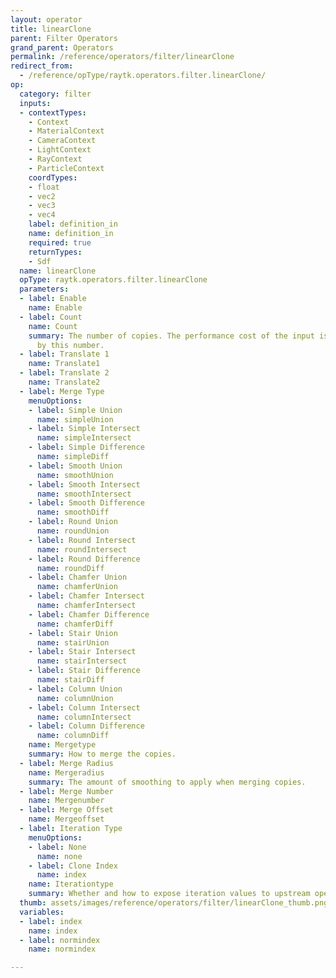 ```yaml
---
layout: operator
title: linearClone
parent: Filter Operators
grand_parent: Operators
permalink: /reference/operators/filter/linearClone
redirect_from:
  - /reference/opType/raytk.operators.filter.linearClone/
op:
  category: filter
  inputs:
  - contextTypes:
    - Context
    - MaterialContext
    - CameraContext
    - LightContext
    - RayContext
    - ParticleContext
    coordTypes:
    - float
    - vec2
    - vec3
    - vec4
    label: definition_in
    name: definition_in
    required: true
    returnTypes:
    - Sdf
  name: linearClone
  opType: raytk.operators.filter.linearClone
  parameters:
  - label: Enable
    name: Enable
  - label: Count
    name: Count
    summary: The number of copies. The performance cost of the input is multiplied
      by this number.
  - label: Translate 1
    name: Translate1
  - label: Translate 2
    name: Translate2
  - label: Merge Type
    menuOptions:
    - label: Simple Union
      name: simpleUnion
    - label: Simple Intersect
      name: simpleIntersect
    - label: Simple Difference
      name: simpleDiff
    - label: Smooth Union
      name: smoothUnion
    - label: Smooth Intersect
      name: smoothIntersect
    - label: Smooth Difference
      name: smoothDiff
    - label: Round Union
      name: roundUnion
    - label: Round Intersect
      name: roundIntersect
    - label: Round Difference
      name: roundDiff
    - label: Chamfer Union
      name: chamferUnion
    - label: Chamfer Intersect
      name: chamferIntersect
    - label: Chamfer Difference
      name: chamferDiff
    - label: Stair Union
      name: stairUnion
    - label: Stair Intersect
      name: stairIntersect
    - label: Stair Difference
      name: stairDiff
    - label: Column Union
      name: columnUnion
    - label: Column Intersect
      name: columnIntersect
    - label: Column Difference
      name: columnDiff
    name: Mergetype
    summary: How to merge the copies.
  - label: Merge Radius
    name: Mergeradius
    summary: The amount of smoothing to apply when merging copies.
  - label: Merge Number
    name: Mergenumber
  - label: Merge Offset
    name: Mergeoffset
  - label: Iteration Type
    menuOptions:
    - label: None
      name: none
    - label: Clone Index
      name: index
    name: Iterationtype
    summary: Whether and how to expose iteration values to upstream operators.
  thumb: assets/images/reference/operators/filter/linearClone_thumb.png
  variables:
  - label: index
    name: index
  - label: normindex
    name: normindex

---
```

